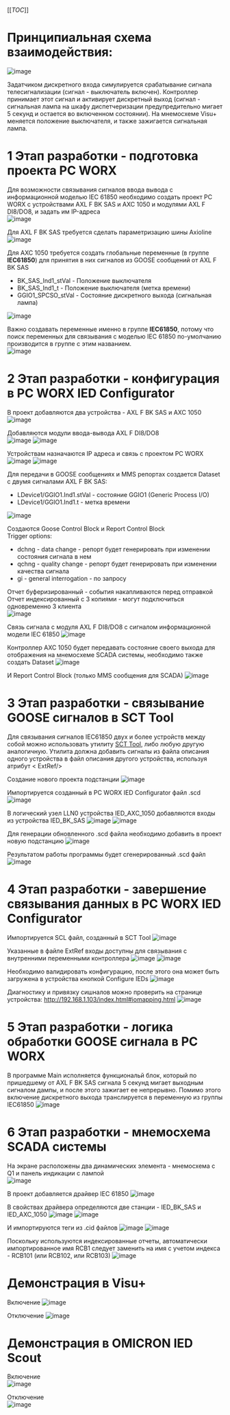 [[_TOC_]]

# Принципиальная схема взаимодействия:

![image](uploads/ff786e644f2c26569fed6c507abf0337/image.png)

Задатчиком дискретного входа симулируется срабатывание сигнала телесигнализации (сигнал - выключатель включен). Контроллер принимает этот сигнал и активирует дискретный выход (сигнал - сигнальная лампа на шкафу диспетчеризации предупредительно мигает 5 секунд и остается во включенном состоянии). На мнемосхеме Visu+ меняется положение выключателя, и также зажигается сигнальная лампа.

# 1 Этап разработки - подготовка проекта PC WORX

Для возможности связывания сигналов ввода вывода с информационной моделью IEC 61850 необходимо создать проект PC WORX с устройствами AXL F BK SAS и AXC 1050 и модулями AXL F DI8/DO8, и задать им IP-адреса  
![image](uploads/8a1b9a26bec5c9534ff6c6f7279c4e74/image.png)

Для AXL F BK SAS требуется сделать параметризацию шины Axioline  
![image](uploads/4a2782ec12da89c1d9f0d8f9696ac604/image.png)

Для AXC 1050 требуется создать глобальные переменные (в группе **IEC61850**) для принятия в них сигналов из GOOSE сообщений от AXL F BK SAS 
- BK_SAS_Ind1_stVal - Положение выключателя
- BK_SAS_Ind1_t - Положение выключателя (метка времени)  
- GGIO1_SPCSO_stVal - Состояние дискретного выхода (сигнальная лампа) 
 
![image](uploads/bf6bd57e861fa2179da55daaf67bc2f5/image.png)

Важно создавать переменные именно в группе **IEC61850**, потому что поиск переменных для связывания с моделью IEC 61850 по-умолчанию производится в группе с этим названием.  
![image](uploads/4b6e35197b00ba8cc569759c6353c2e6/image.png)

# 2 Этап разработки - конфигурация в PC WORX IED Configurator

В проект добавляются два устройства - AXL F BK SAS и AXC 1050  
![image](uploads/c52e84c961def5f3fc9f8e45a2048897/image.png)

Добавляются модули ввода-вывода AXL F DI8/DO8  
![image](uploads/9bdb815d4460fd164e27360cc466c194/image.png)
![image](uploads/3f4a12a772aafbd42a526e4e086fcf0f/image.png)

Устройствам назначаются IP адреса и связь с проектом PC WORX
![image](uploads/6bafd4ed94e07b58a1b6a357b8f4a99b/image.png)
![image](uploads/bf431db4ebd22b1cdbbc2175a57a77f2/image.png)

Для передачи в GOOSE сообщениях и MMS репортах создается Dataset с двумя сигналами AXL F BK SAS:  
- LDevice1/GGIO1.Ind1.stVal - состояние GGIO1 (Generic Process I/O)
- LDevice1/GGIO1.Ind1.t - метка времени  

![image](uploads/2138de366ba690b2c7e5bc9c9544a272/image.png)

Создаются Goose Control Block и Report Control Block  
Trigger options:
- dchng - data change - репорт будет генерировать при изменении состояния сигнала в нем
- qchng - quality change - репорт будет генерировать при изменении качества сигнала
- gi - general interrogation - по запросу  

Отчет буферизированный - события накапливаются перед отправкой  
Отчет индексированный с 3 копиями - могут подключиться одновременно 3 клиента  
![image](uploads/53e476f890cca63a83ea7f70da5af40f/image.png)

Связь сигнала с модуля AXL F DI8/DO8 с сигналом информационной модели IEC 61850 
![image](uploads/254631cfcb3f3a73e5f2a0ef879fbaa3/image.png)

Контроллер AXC 1050 будет передавать состояние своего выхода для отображения на мнемосхеме SCADA системы, необходимо также создать Dataset
![image](uploads/efc783737755e8195c3340fb81de48bf/image.png)

И Report Control Block (только MMS сообщения для SCADA)
![image](uploads/6bd3e55a12d19a9d99c3b0e5ad69be98/image.png)

# 3 Этап разработки - связывание GOOSE сигналов в SCT Tool
Для связывания сигналов IEC61850 двух и более устройств между собой можно использовать утилиту [SCT Tool](https://www.fh-dortmund.de/de/fb/3/personen/lehr/harnischmacher/SCT.php), либо любую другую аналогичную. Утилита должна добавить сигналы из файла описания одного устройства в файл описания другого устройства, используя атрибут < ExtRef/>

Создание нового проекта подстанции
![image](uploads/5c5ab77874228f713805961570c495e4/image.png)

Импортируется созданный в PC WORX IED Configurator файл .scd
![image](uploads/fd61dc5a21fc6a2d81a941c3838da182/image.png)

В логический узел LLN0 устройства IED_AXC_1050 добавляются входы из устройства IED_BK_SAS
![image](uploads/5c2a7f56fc7d34b5a5a971c049d6ea93/image.png)
![image](uploads/4ac0ad9c90c699d2f26077a7573829a2/image.png)


Для генерации обновленного .scd файла необходимо добавить в проект новую подстанцию
![image](uploads/552a9eb11bcddc2205240f4ea8e4b277/image.png)

Результатом работы программы будет сгенерированный .scd файл
![image](uploads/6fd5342169023fa61eebc837862bff33/image.png)

# 4 Этап разработки - завершение связывания данных в PC WORX IED Configurator

Импортируется SCL файл, созданный в SCT Tool
![image](uploads/0e4f48cb567fe66c8d9b309b5445099f/image.png)

Указанные в файле ExtRef входы доступны для связывания с внутренними переменными контроллера
![image](uploads/2c27c438e9a163acc32a57a1fcb5f6ef/image.png)
![image](uploads/b83787f5585a261a38c8d96432522b3f/image.png)

Необходимо валидировать конфигурацию, после этого она может быть загружена в устройства кнопкой Configure IEDs
![image](uploads/da1c55967c02bbcfd9e30c01b494e219/image.png)

Диагностику и привязку сишналов можно проверить на странице устройства:
http://192.168.1.103/index.html#iomapping.html
![image](uploads/0be623b77d37f14313da2de80788c7ea/image.png)

# 5 Этап разработки - логика обработки GOOSE сигнала в PC WORX

В программе Main исполняется функциональй блок, который по пришедшему от AXL F BK SAS сигнала 5 секунд мигает выходным сигналом дампы, и после этого зажигает ее непрерывно.
Помимо этого включение дискретного выхода транслируется в переменную из группы IEC61850
![image](uploads/93783ad742349441758e4ba99d9a3cec/image.png)

# 6 Этап разработки - мнемосхема SCADA системы

На экране расположены два динамических элемента - мнемосхема с Q1 и панель индикации с лампой  
![image](uploads/7a98c385542424f81fe977540494d6e0/image.png)

В проект добавляется драйвер IEC 61850
![image](uploads/bfad2a3a076e4cbfb4f17e41f3440a91/image.png)

В свойствах драйвера определяются две станции - IED_BK_SAS и IED_AXC_1050
![image](uploads/bc6dc51d28985892857607e1f19e8948/image.png)
![image](uploads/f0dbb523b7d776b96b9b06cb68614435/image.png)

И импортируются теги из .cid файлов
![image](uploads/5d4e158f93fe3ba42dee55581ae3597e/image.png)
![image](uploads/bab1261b0e4a4067f31516de4ffe5508/image.png)

Поскольку используются индексированные отчеты, автоматически импортированное имя RCB1 следует заменить на имя с учетом индекса - RCB101 (или RCB102, или RCB103)
![image](uploads/2fa13b02fc3f267e18ceda0b1085d9ed/image.png)

# Демонстрация в Visu+  

Включение
![image](uploads/cd07f1cc191d222818f2b86d4c24b763/image.png)

Отключение
![image](uploads/47d377c08683e42d5998139494235a20/image.png)

# Демонстрация в OMICRON IED Scout  

Включение  
![image](uploads/43effe799fedef1d3024ffc37a40776f/image.png)

Отключение  
![image](uploads/03da959ab2235cadd37fa5beaf89e8a7/image.png)

